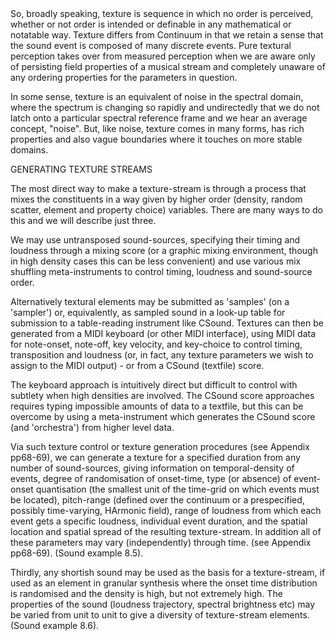 <page id=67>
So, broadly speaking, texture is sequence in which no order is perceived, whether or not order is intended or definable in any mathematical or notatable way. Texture differs from Continuum in that we retain a sense that the sound event is composed of many discrete events. Pure textural perception takes over from measured perception when we are aware only of persisting field properties of a musical stream and completely unaware of any ordering properties for the parameters in question.

In some sense, texture is an equivalent of noise in the spectral domain, where the spectrum is changing so rapidly and undirectedly that we do not latch onto a particular spectral reference frame and we hear an average concept, "noise". But, like noise, texture comes in many forms, has rich properties and also vague boundaries where it touches on more stable domains.

GENERATING TEXTURE STREAMS

The most direct way to make a texture-stream is through a process that mixes the constituents in a way given by higher order (density, random scatter, element and property choice) variables. There are many ways to do this and we will describe just three.

We may use untransposed sound-sources, specifying their timing and loudness through a mixing score (or a graphic mixing environment, though in high density cases this can be less convenient) and use various mix shuffling meta-instruments to control timing, loudness and sound-source order.

Alternatively textural elements may be submitted as 'samples' (on a 'sampler') or, equivalently, as sampled sound in a look-up table for submission to a table-reading instrument like CSound. Textures can then be generated from a MIDI keyboard (or other MIDI interface), using MIDI data for note-onset, note-off, key velocity, and key-choice to control timing, transposition and loudness (or, in fact, any texture parameters we wish to assign to the MIDI output) - or from a CSound (textfile) score.

The keyboard approach is intuitively direct but difficult to control with subtlety when high densities are involved. The CSound score approaches requires typing impossible amounts of data to a textfile, but this can be overcome by using a meta-instrument which generates the CSound score (and 'orchestra') from higher level data.

Via such texture control or texture generation procedures (see Appendix pp68-69), we can generate a texture for a specified duration from any number of sound-sources, giving information on temporal-density of events, degree of randomisation of onset-time, type (or absence) of event-onset quantisation (the smallest unit of the time-grid on which events must be located), pitch-range (defined over the continuum or a prespecified, possibly time-varying, HArmonic field), range of loudness from which each event gets a specific loudness, individual event duration, and the spatial location and spatial spread of the resulting texture-stream. In addition all of these parameters may vary (independently) through time. (see Appendix pp68-69). (Sound example 8.5).

Thirdly, any shortish sound may be used as the basis for a texture-stream, if used as an element in granular synthesis where the onset time distribution is randomised and the density is high, but not extremely high. The properties of the sound (loudness trajectory, spectral brightness etc) may be varied from unit to unit to give a diversity of texture-stream elements. (Sound example 8.6).
</page>
